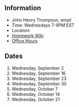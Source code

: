 ## Information

* John Henry Thompson, email
* Time: Wednesdays 7-9PM EST
* Location:
* [Homework Wiki]()
* [Office Hours]()

## Dates

1. Wednesday, September 2
2. Wednesday, September 16
3. Wednesday, September 23
4. Wednesday, September 30
5. Wednesday, October 7
6. Wednesday, October 14
7. Wednesday, October 21
